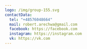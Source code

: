 ```yaml
---
logo: /img/group-155.svg
contactData:
  tel: "+48576048664"
  mail: robert.arechwa@gmail.com
  facebook: https://facebook.com
  instagram: https://instagram.com
  vk: https://vk.com
---
```

